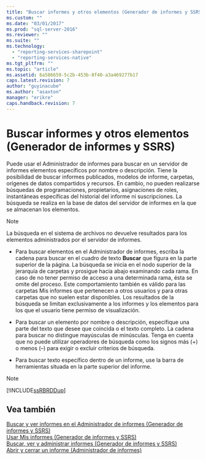 ```yaml
---
title: "Buscar informes y otros elementos (Generador de informes y SSRS) | Microsoft Docs"
ms.custom: ""
ms.date: "03/01/2017"
ms.prod: "sql-server-2016"
ms.reviewer: ""
ms.suite: ""
ms.technology: 
  - "reporting-services-sharepoint"
  - "reporting-services-native"
ms.tgt_pltfrm: ""
ms.topic: "article"
ms.assetid: 6a586659-5c2b-453b-8f40-a3a469277b17
caps.latest.revision: 7
author: "guyinacube"
ms.author: "asaxton"
manager: "erikre"
caps.handback.revision: 7
---
```

# Buscar informes y otros elementos (Generador de informes y SSRS)
  Puede usar el Administrador de informes para buscar en un servidor de informes elementos específicos por nombre o descripción. Tiene la posibilidad de buscar informes publicados, modelos de informe, carpetas, orígenes de datos compartidos y recursos. En cambio, no pueden realizarse búsquedas de programaciones, propietarios, asignaciones de roles, instantáneas específicas del historial del informe ni suscripciones. La búsqueda se realiza en la base de datos del servidor de informes en la que se almacenan los elementos.  
  
> [!NOTE]  
>  La búsqueda en el sistema de archivos no devuelve resultados para los elementos administrados por el servidor de informes.  
  
-   Para buscar elementos en el Administrador de informes, escriba la cadena para buscar en el cuadro de texto **Buscar** que figura en la parte superior de la página. La búsqueda se inicia en el nodo superior de la jerarquía de carpetas y prosigue hacia abajo examinando cada rama. En caso de no tener permiso de acceso a una determinada rama, ésta se omite del proceso. Este comportamiento también es válido para las carpetas Mis informes que pertenecen a otros usuarios y para otras carpetas que no suelen estar disponibles. Los resultados de la búsqueda se limitan exclusivamente a los informes y los elementos para los que el usuario tiene permiso de visualización.  
  
-   Para buscar un elemento por nombre o descripción, especifique una parte del texto que desee que coincida o el texto completo. La cadena para buscar no distingue mayúsculas de minúsculas. Tenga en cuenta que no puede utilizar operadores de búsqueda como los signos más (+) o menos (–) para exigir o excluir criterios de búsqueda.  
  
-   Para buscar texto específico dentro de un informe, use la barra de herramientas situada en la parte superior del informe.  
  
> [!NOTE]  
>  [!INCLUDE[ssRBRDDup](../../includes/ssrbrddup-md.md)]  
  
## Vea también  
 [Buscar y ver informes en el Administrador de informes &#40;Generador de informes y SSRS&#41;](https://msdn.microsoft.com/library/dd255286.aspx)   
 [Usar Mis informes &#40;Generador de informes y SSRS&#41;](../../reporting-services/report-builder/using-my-reports-report-builder-and-ssrs.md)   
 [Buscar, ver y administrar informes &#40;Generador de informes y SSRS&#41;](../../reporting-services/report-builder/finding-viewing-and-managing-reports-report-builder-and-ssrs.md)   
 [Abrir y cerrar un informe &#40;Administrador de informes&#41;](../../reporting-services/reports/open-and-close-a-report-report-manager.md)  
  
  